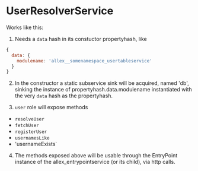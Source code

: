 # UserResolverService

Works like this:

1. Needs a `data` hash in its constuctor propertyhash, like
```javascript
{
  data: {
    modulename: 'allex__somenamespace_usertableservice'
  }
}
```
2. In the constructor a static subservice sink will be acquired, named 'db',
sinking the instance of propertyhash.data.modulename instantiated with the very
`data` hash as the propertyhash.

3. `user` role will expose methods 

  - `resolveUser`
  - `fetchUser`
  - `registerUser`
  - `usernamesLike`
  - 'usernameExists`
  
4. The methods exposed above will be usable through the EntryPoint instance of 
the allex_entrypointservice (or its child), via http calls.
